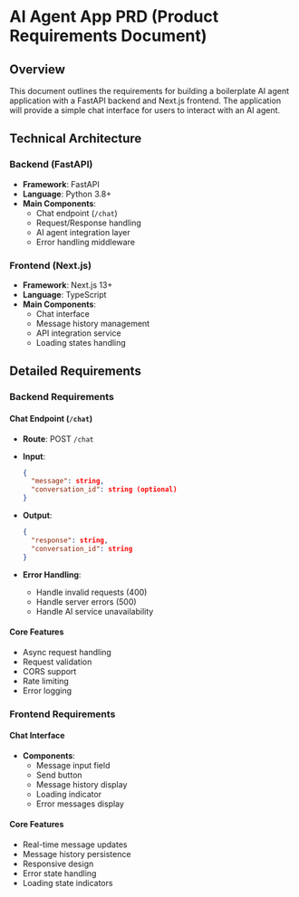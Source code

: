 # AI Agent App PRD (Product Requirements Document)

## Overview

This document outlines the requirements for building a boilerplate AI agent application with a FastAPI backend and Next.js frontend. The application will provide a simple chat interface for users to interact with an AI agent.

## Technical Architecture

### Backend (FastAPI)

- **Framework**: FastAPI
- **Language**: Python 3.8+
- **Main Components**:
  - Chat endpoint (`/chat`)
  - Request/Response handling
  - AI agent integration layer
  - Error handling middleware

### Frontend (Next.js)

- **Framework**: Next.js 13+
- **Language**: TypeScript
- **Main Components**:
  - Chat interface
  - Message history management
  - API integration service
  - Loading states handling

## Detailed Requirements

### Backend Requirements

#### Chat Endpoint (`/chat`)

- **Route**: POST `/chat`
- **Input**:

  ```json
  {
    "message": string,
    "conversation_id": string (optional)
  }
  ```

- **Output**:

  ```json
  {
    "response": string,
    "conversation_id": string
  }
  ```

- **Error Handling**:
  - Handle invalid requests (400)
  - Handle server errors (500)
  - Handle AI service unavailability

#### Core Features

- Async request handling
- Request validation
- CORS support
- Rate limiting
- Error logging

### Frontend Requirements

#### Chat Interface

- **Components**:
  - Message input field
  - Send button
  - Message history display
  - Loading indicator
  - Error messages display

#### Core Features

- Real-time message updates
- Message history persistence
- Responsive design
- Error state handling
- Loading state indicators
